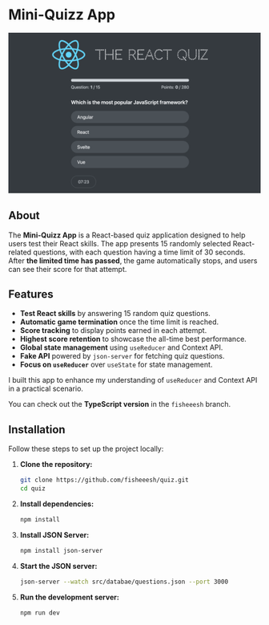 # Mini-Quizz App

![App Preview](public/preview.png)

## About
The **Mini-Quizz App** is a React-based quiz application designed to help users test their React skills. The app presents 15 randomly selected React-related questions, with each question having a time limit of 30 seconds. After **the limited time has passed**, the game automatically stops, and users can see their score for that attempt.

## Features
- **Test React skills** by answering 15 random quiz questions.
- **Automatic game termination** once the time limit is reached.
- **Score tracking** to display points earned in each attempt.
- **Highest score retention** to showcase the all-time best performance.
- **Global state management** using `useReducer` and Context API.
- **Fake API** powered by `json-server` for fetching quiz questions.
- **Focus on `useReducer`** over `useState` for state management.

I built this app to enhance my understanding of `useReducer` and Context API in a practical scenario.

You can check out the **TypeScript version** in the `fisheeesh` branch.

## Installation

Follow these steps to set up the project locally:

1. **Clone the repository:**
   ```sh
   git clone https://github.com/fisheeesh/quiz.git
   cd quiz
   ```
2. **Install dependencies:**
   ```sh
   npm install
   ```
3. **Install JSON Server:**
   ```sh
   npm install json-server
   ```
4. **Start the JSON server:**
   ```sh
   json-server --watch src/databae/questions.json --port 3000
   ```
5. **Run the development server:**
   ```sh
   npm run dev
   ```
